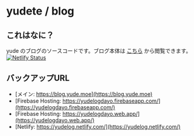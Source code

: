 # yudete / blog

## これはなに？
yude のブログのソースコードです。ブログ本体は [こちら](https://blog.yude.moe) から閲覧できます。  
[![Netlify Status](https://api.netlify.com/api/v1/badges/1df539b6-a861-43e9-95df-f8a70d6829f4/deploy-status)](https://app.netlify.com/sites/yudelog/deploys)

## バックアップURL
* [メイン: https://blog.yude.moe](https://blog.yude.moe)
* [Firebase Hosting: https://yudelogdayo.firebaseapp.com/](https://yudelogdayo.firebaseapp.com/)
* [Firebase Hosting: https://yudelogdayo.web.app/](https://yudelogdayo.web.app/)
* [Netlify: https://yudelog.netlify.com/](https://yudelog.netlify.com/)

